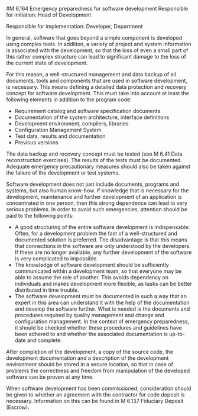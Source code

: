 #M 6.164 Emergency preparedness for software development
Responsible for initiation: Head of Development

Responsible for implementation: Developer, Department

In general, software that goes beyond a simple component is developed using complex tools. In addition, a variety of project and system information is associated with the development, so that the loss of even a small part of this rather complex structure can lead to significant damage to the loss of the current state of development.

For this reason, a well-structured management and data backup of all documents, tools and components that are used in software development, is necessary. This means defining a detailed data protection and recovery concept for software development. This must take into account at least the following elements in addition to the program code:

* Requirement catalog and software specification documents
* Documentation of the system architecture, interface definitions
* Development environment, compilers, libraries
* Configuration Management System
* Test data, results and documentation
* Previous versions


The data backup and recovery concept must be tested (see M 6.41 Data reconstruction exercises). The results of the tests must be documented. Adequate emergency precautionary measures should also be taken against the failure of the development or test systems.

Software development does not just include documents, programs and systems, but also human know-how. If knowledge that is necessary for the development, maintenance and further development of an application is concentrated in one person, then this strong dependence can lead to very serious problems. In order to avoid such emergencies, attention should be paid to the following points:

* A good structuring of the entire software development is indispensable: Often, for a development problem the fast of a well-structured and documented solution is preferred. The disadvantage is that this means that connections in the software are only understood by the developers. If these are no longer available, any further development of the software is very complicated to impossible.
* The knowledge of software development should be sufficiently communicated within a development team, so that everyone may be able to assume the role of another. This avoids dependency on individuals and makes development more flexible, as tasks can be better distributed in time trouble.
* The software development must be documented in such a way that an expert in this area can understand it with the help of the documentation and develop the software further. What is needed is the documents and procedures required by quality management and change and configuration management. In the context of emergency preparedness, it should be checked whether these procedures and guidelines have been adhered to and whether the associated documentation is up-to-date and complete.


After completion of the development, a copy of the source code, the development documentation and a description of the development environment should be stored in a secure location, so that in case of problems the correctness and freedom from manipulation of the developed software can be proven at any time.

When software development has been commissioned, consideration should be given to whether an agreement with the contractor for code deposit is necessary. Information on this can be found in M 6.137 Fiduciary Deposit (Escrow).



